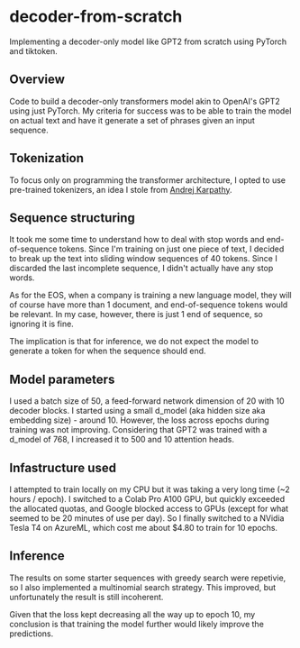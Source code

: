 # decoder-from-scratch
Implementing a decoder-only model like GPT2 from scratch using PyTorch and tiktoken.

## Overview
Code to build a decoder-only transformers model akin to OpenAI's GPT2 using
just PyTorch.  My criteria for success was to be able to train the model on
actual text and have it generate a set of phrases given an input sequence.

## Tokenization
To focus only on programming the transformer architecture, I opted to use
pre-trained tokenizers, an idea I stole from [Andrej Karpathy](https://github.com/karpathy/minbpe).

## Sequence structuring
It took me some time to understand how to deal with stop words and end-of-sequence
tokens.  Since I'm training on just one piece of text, I decided to break up
the text into sliding window sequences of 40 tokens.  Since I discarded the last
incomplete sequence, I didn't actually have any stop words.

As for the EOS, when a company is training a new language model, they will of
course have more than 1 document, and end-of-sequence tokens would be relevant.
In my case, however, there is just 1 end of sequence, so ignoring it is fine.

The implication is that for inference, we do not expect the model to generate
a token for when the sequence should end.

## Model parameters
I used a batch size of 50, a feed-forward network dimension of 20 with 10 decoder blocks.
I started using a small d_model (aka hidden size aka embedding size) - around 10.
However, the loss across epochs during training was not improving.  Considering
that GPT2 was trained with a d_model of 768, I increased it to 500 and
10 attention heads.

## Infastructure used
I attempted to train locally on my CPU but it was taking a very long time (~2
hours / epoch).  I switched to a Colab Pro A100 GPU, but quickly exceeded the
allocated quotas, and Google blocked access to GPUs (except for what seemed
to be 20 minutes of use per day).  So I finally switched to a NVidia Tesla T4 on
AzureML, which cost me about $4.80 to train for 10 epochs.

## Inference
The results on some starter sequences with greedy search were repetivie, so I
also implemented a multinomial search strategy. This improved, but unfortunately
the result is still incoherent.

Given that the loss kept decreasing all the way up to epoch 10, my conclusion
is that training the model further would likely improve the predictions.

